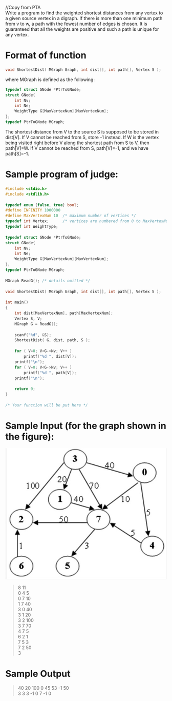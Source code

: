 //Copy from PTA\
Write a program to find the weighted shortest distances from any vertex to a given source vertex in a digraph. If there is more than one minimum path from v to w, a path with the fewest number of edges is chosen. It is guaranteed that all the weights are positive and such a path is unique for any vertex.


# Format of function
```c
void ShortestDist( MGraph Graph, int dist[], int path[], Vertex S );
```
where MGraph is defined as the following:
```c
typedef struct GNode *PtrToGNode;
struct GNode{
    int Nv;
    int Ne;
    WeightType G[MaxVertexNum][MaxVertexNum];
};
typedef PtrToGNode MGraph;
```
The shortest distance from V to the source S is supposed to be stored in dist[V]. If V cannot be reached from S, store -1 instead. If W is the vertex being visited right before V along the shortest path from S to V, then path[V]=W. If V cannot be reached from S, path[V]=-1, and we have path[S]=-1.

# Sample program of judge:
```c
#include <stdio.h>
#include <stdlib.h>

typedef enum {false, true} bool;
#define INFINITY 1000000
#define MaxVertexNum 10  /* maximum number of vertices */
typedef int Vertex;      /* vertices are numbered from 0 to MaxVertexNum-1 */
typedef int WeightType;

typedef struct GNode *PtrToGNode;
struct GNode{
    int Nv;
    int Ne;
    WeightType G[MaxVertexNum][MaxVertexNum];
};
typedef PtrToGNode MGraph;

MGraph ReadG(); /* details omitted */

void ShortestDist( MGraph Graph, int dist[], int path[], Vertex S );

int main()
{
    int dist[MaxVertexNum], path[MaxVertexNum];
    Vertex S, V;
    MGraph G = ReadG();

    scanf("%d", &S);
    ShortestDist( G, dist, path, S );

    for ( V=0; V<G->Nv; V++ )
        printf("%d ", dist[V]);
    printf("\n");
    for ( V=0; V<G->Nv; V++ )
        printf("%d ", path[V]);
    printf("\n");

    return 0;
}

/* Your function will be put here */

```

# Sample Input (for the graph shown in the figure):
![Figure1](./figures/figure1.png)
>8 11\
>0 4 5\
>0 7 10\
>1 7 40\
>3 0 40\
>3 1 20\
>3 2 100\
>3 7 70\
>4 7 5\
>6 2 1\
>7 5 3\
>7 2 50\
>3

# Sample Output 
>40 20 100 0 45 53 -1 50 \
>3 3 3 -1 0 7 -1 0 




